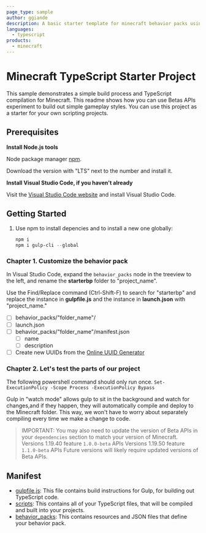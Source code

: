 ```yaml
---
page_type: sample
author: ggiande
description: A basic starter template for minecraft behavior packs using typescript. Adapted from mikeam@microsoft.com
languages:
  - typescript
products:
  - minecraft
---
```


# Minecraft TypeScript Starter Project

This sample demonstrates a simple build process and TypeScript compilation for Minecraft. This readme shows how you can use Betas APIs experiment to build out simple gameplay styles. You can use this project as a starter for your own scripting projects.

## Prerequisites

**Install Node.js tools**

Node package manager [npm](https://www.npmjs.com/package/npm).

Download the version with "LTS" next to the number and install it.

**Install Visual Studio Code, if you haven't already**

Visit the [Visual Studio Code website](https://code.visualstudio.com) and install Visual Studio Code.

## Getting Started

1. Use npm to install depencies and to install a new one globally:

   ```powershell
   npm i
   npm i gulp-cli --global
   ```

### Chapter 1. Customize the behavior pack

In Visual Studio Code, expand the `behavior_packs` node in the treeview to the left, and rename the **starterbp** folder to "project_name".

Use the Find/Replace command (Ctrl-Shift-F) to search for "starterbp" and replace the instance in **gulpfile.js** and the instance in **launch.json** with "project_name."

- [ ] behavior_packs/"folder_name"/
- [ ] launch.json
- [ ] behavior_packs/"folder_name"/manifest.json
  - [ ] name
  - [ ] description
- [ ] Create new UUIDs from the [Online UUID Generator](https://www.uuidgenerator.net/)

### Chapter 2. Let's test the parts of our project

The following powershell command should only run once.
`Set-ExecutionPolicy -Scope Process -ExecutionPolicy Bypass`

Gulp in "watch mode" allows gulp to sit in the background and watch for changes,and if they happen, they will automatically compile and deploy to the Minecraft folder. This way, we won't have to worry about separately compiling every time we make a change to code.

> IMPORTANT:
> You may also need to update the version of Beta APIs in your `dependencies` section to match your version of Minecraft.
> Versions 1.19.40 feature `1.0.0-beta` APIs
> Versions 1.19.50 feature `1.1.0-beta` APIs
> Future versions will likely require updated versions of Beta APIs.

## Manifest

- [gulpfile.js](https://github.com/microsoft/minecraft-scripting-samples/blob/main/ts-starter/gulpfile.js): This file contains build instructions for Gulp, for building out TypeScript code.
- [scripts](https://github.com/microsoft/minecraft-scripting-samples/blob/main/ts-starter/scripts): This contains all of your TypeScript files, that will be compiled and built into your projects.
- [behavior_packs](https://github.com/microsoft/minecraft-scripting-samples/blob/main/ts-starter/behavior_packs): This contains resources and JSON files that define your behavior pack.
